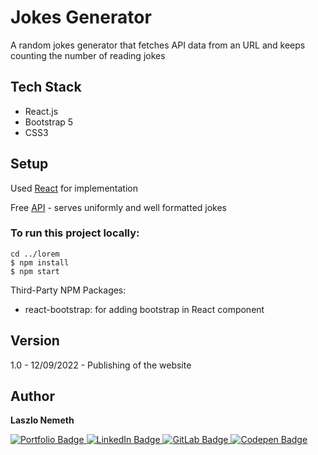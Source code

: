 # Jokes Generator

A random jokes generator that fetches API data from an URL and keeps counting the number of reading jokes
## Tech Stack

- React.js
- Bootstrap 5
- CSS3

## Setup

Used [React](https://reactjs.org/) for implementation

Free [API](https://sv443.net/jokeapi/v2/) - serves uniformly and well formatted jokes

### To run this project locally:

```
cd ../lorem
$ npm install
$ npm start
```
Third-Party NPM Packages:

- react-bootstrap: for adding bootstrap in React component

## Version

1.0 - 12/09/2022 - Publishing of the website

## Author

<b>Laszlo Nemeth</b>

<div id="badges">
    <a href="https://lac0220.github.io/lac0220/">
        <img src="https://img.shields.io/badge/Portfolio-red?style=for-the-badge&logo=logoColor=white" alt="Portfolio Badge"/>
    </a>
    <a href="https://www.linkedin.com/in/nemeth0220">
        <img src="https://img.shields.io/badge/LinkedIn-blue?style=for-the-badge&logo=linkedin&logoColor=white" alt="LinkedIn Badge"/>
    </a>
    <a href="https://gitlab.com/lac0220">
        <img src="https://img.shields.io/badge/GitLab-gray?style=for-the-badge&logo=gitlab&logoColor=white" alt="GitLab Badge"/>
    </a>
    <a href="https://codepen.io/lac0220/">
        <img src="https://img.shields.io/badge/Codepen-black?style=for-the-badge&logo=codepen&logoColor=white" alt="Codepen Badge"/>
    </a>
</div>